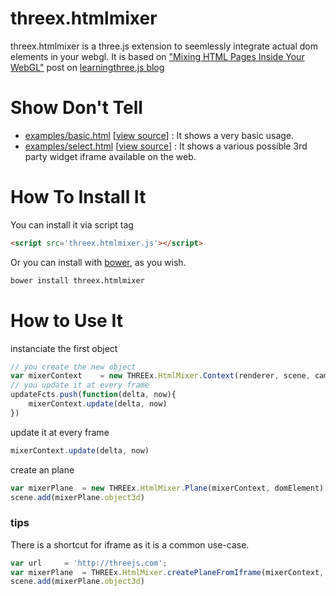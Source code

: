 threex.htmlmixer
================

threex.htmlmixer is a three.js extension to seemlessly integrate actual dom elements in your webgl.
It is based on 
["Mixing HTML Pages Inside Your WebGL"](http://learningthreejs.com/blog/2013/04/30/closing-the-gap-between-html-and-webgl/)
post on [learningthree.js blog](http://learningthreejs.com)


Show Don't Tell
===============
* [examples/basic.html](http://jeromeetienne.github.io/threex.htmlmixer/examples/basic.html)
\[[view source](https://github.com/jeromeetienne/threex.htmlmixer/blob/master/examples/basic.html)\] :
It shows a very basic usage.
* [examples/select.html](http://jeromeetienne.github.io/threex.htmlmixer/examples/basic.html)
\[[view source](https://github.com/jeromeetienne/threex.htmlmixer/blob/master/examples/basic.html)\] :
It shows a various possible 3rd party widget iframe available on the web.

How To Install It
=================

You can install it via script tag

```html
<script src='threex.htmlmixer.js'></script>
```

Or you can install with [bower](http://bower.io/), as you wish.

```bash
bower install threex.htmlmixer
```

How to Use It
=============

instanciate the first object

```javascript
// you create the new object
var mixerContext	= new THREEx.HtmlMixer.Context(renderer, scene, camera)
// you update it at every frame
updateFcts.push(function(delta, now){
	mixerContext.update(delta, now)
})
```

update it at every frame

```javascript
mixerContext.update(delta, now)
```

create an plane

```javascript
var mixerPlane	= new THREEx.HtmlMixer.Plane(mixerContext, domElement)
scene.add(mixerPlane.object3d)
```

### tips
There is a shortcut for iframe as it is a common use-case.

```javascript
var url		= 'http://threejs.com';
var mixerPlane	= THREEx.HtmlMixer.createPlaneFromIframe(mixerContext, url)
scene.add(mixerPlane.object3d)
```
